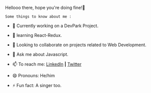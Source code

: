   Hellooo there, hope you're doing fine!👋
  
    Some things to know about me :
- 🔭 Currently working on a DevPark Project.
- 🌱 learning React-Redux.
- 👯 Looking to collaborate on projects related to Web Development.
- 💬 Ask me about Javascript.
- 📫 To reach me: 
     [LinkedIn]( https://www.linkedin.com/in/kartikey-kesarwani-a89a91194) **|**
     [Twitter](https://twitter.com/TheDeve02225331)
                  
- 😄 Pronouns: He/him
- ⚡ Fun fact: A singer too.


